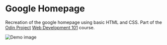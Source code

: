 # Google Homepage

Recreation of the google homepage using basic HTML and CSS. Part of the [Odin Project](https://www.theodinproject.com/) [Web Development 101](https://www.theodinproject.com/courses/web-development-101/lessons/html-css) course.

![Demo image](https://cdn.jsdelivr.net/gh/radiantly/google-homepage@demo/demo/demo.png)
